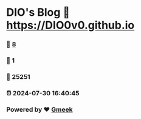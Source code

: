 # DIO's Blog :link: https://DIO0v0.github.io 
### :page_facing_up: [8](https://DIO0v0.github.io/tag.html) 
### :speech_balloon: 1 
### :hibiscus: 25251 
### :alarm_clock: 2024-07-30 16:40:45 
### Powered by :heart: [Gmeek](https://github.com/Meekdai/Gmeek)
